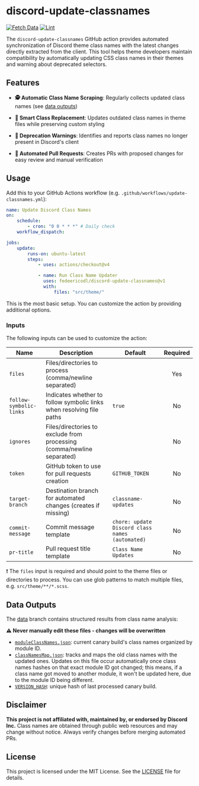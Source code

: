 # discord-update-classnames

[![Fetch Data](https://github.com/fedeericodl/discord-update-classnames/actions/workflows/fetch-data.yml/badge.svg)](https://github.com/fedeericodl/discord-update-classnames/actions/workflows/fetch-data.yml)
[![Lint](https://github.com/fedeericodl/discord-update-classnames/actions/workflows/lint.yml/badge.svg)](https://github.com/fedeericodl/discord-update-classnames/actions/workflows/lint.yml)

The `discord-update-classnames` GitHub action provides automated synchronization of Discord theme class names with the latest changes directly extracted from the client. This tool helps theme developers maintain compatibility by automatically updating CSS class names in their themes and warning about deprecated selectors.

## Features

- **🕵️ Automatic Class Name Scraping**: Regularly collects updated class names (see [data outputs](#data-outputs))

- **🔄 Smart Class Replacement**: Updates outdated class names in theme files while preserving custom styling

- **🚨 Deprecation Warnings**: Identifies and reports class names no longer present in Discord's client

- **🤖 Automated Pull Requests**: Creates PRs with proposed changes for easy review and manual verification

## Usage

Add this to your GitHub Actions workflow (e.g. `.github/workflows/update-classnames.yml`):

```yml
name: Update Discord Class Names
on:
    schedule:
        - cron: "0 0 * * *" # Daily check
    workflow_dispatch:

jobs:
    update:
        runs-on: ubuntu-latest
        steps:
            - uses: actions/checkout@v4

            - name: Run Class Name Updater
              uses: fedeericodl/discord-update-classnames@v1
              with:
                  files: "src/theme/"
```

This is the most basic setup. You can customize the action by providing additional options.

### Inputs

The following inputs can be used to customize the action:

| Name                    | Description                                                            | Default                                         | Required |
| ----------------------- | ---------------------------------------------------------------------- | ----------------------------------------------- | :------: |
| `files`                 | Files/directories to process (comma/newline separated)                 |                                                 |   Yes    |
| `follow-symbolic-links` | Indicates whether to follow symbolic links when resolving file paths   | `true`                                          |    No    |
| `ignores`               | Files/directories to exclude from processing (comma/newline separated) |                                                 |    No    |
| `token`                 | GitHub token to use for pull requests creation                         | `GITHUB_TOKEN`                                  |    No    |
| `target-branch`         | Destination branch for automated changes (creates if missing)          | `classname-updates`                             |    No    |
| `commit-message`        | Commit message template                                                | `chore: update Discord class names (automated)` |    No    |
| `pr-title`              | Pull request title template                                            | `Class Name Updates`                            |    No    |

:exclamation: The `files` input is required and should point to the theme files or directories to process. You can use glob patterns to match multiple files, e.g. `src/theme/**/*.scss`.

## Data Outputs

The [data](https://github.com/fedeericodl/discord-update-classnames/tree/data) branch contains structured results from class name analysis:

**:warning: Never manually edit these files - changes will be overwritten**

- [`moduleClassNames.json`](https://github.com/fedeericodl/discord-update-classnames/blob/data/moduleClassNames.json): current canary build's class names organized by module ID.
- [`classNamesMap.json`](https://github.com/fedeericodl/discord-update-classnames/blob/data/classNamesMap.json): tracks and maps the old class names with the updated ones. Updates on this file occur automatically once class names hashes on that exact module ID got changed; this means, if a class name got moved to another module, it won't be updated here, due to the module ID being different.
- [`VERSION_HASH`](https://github.com/fedeericodl/discord-update-classnames/blob/data/VERSION_HASH): unique hash of last processed canary build.

## Disclaimer

**This project is not affiliated with, maintained by, or endorsed by Discord Inc.** Class names are obtained through public web resources and may change without notice. Always verify changes before merging automated PRs.

## License

This project is licensed under the MIT License. See the [LICENSE](./LICENSE) file for details.
